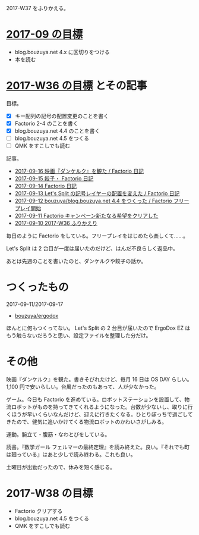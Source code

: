 2017-W37 をふりかえる。

# [2017-09 の目標][2017-08-31]

- blog.bouzuya.net 4.x に区切りをつける
- 本を読む

# [2017-W36 の目標][2017-09-10] とその記事

目標。

- [x] キー配列の記号の配置変更のことを書く
- [x] Factorio 2-4 のことを書く
- [x] blog.bouzuya.net 4.4 のことを書く
- [ ] blog.bouzuya.net 4.5 をつくる
- [ ] QMK をすこしでも読む

記事。

- [2017-09-16 映画『ダンケルク』を観た / Factorio 日記][2017-09-16]
- [2017-09-15 餃子・ Factorio 日記][2017-09-15]
- [2017-09-14 Factorio 日記][2017-09-14]
- [2017-09-13 Let's Split の記号レイヤーの配置を変えた / Factorio 日記][2017-09-13]
- [2017-09-12 bouzuya/blog.bouzuya.net 4.4 をつくった / Factorio フリープレイ開始][2017-09-12]
- [2017-09-11 Factorio キャンペーン新たなる希望をクリアした][2017-09-11]
- [2017-09-10 2017-W36 ふりかえり][2017-09-10]

毎日のように Factorio をしている。フリープレイをはじめたら楽しくて……。

Let's Split は 2 台目が一度は届いたのだけど、はんだ不良らしく返品中。

あとは先週のことを書いたのと、ダンケルクや餃子の話か。

# つくったもの

2017-09-11/2017-09-17

- [bouzuya/ergodox][]

ほんとに何もつくってない。 Let's Split の 2 台目が届いたので ErgoDox EZ はもう触らないだろうと思い、設定ファイルを整理した分だけ。

# その他

映画『ダンケルク』を観た。書きそびれたけど、毎月 16 日は OS DAY らしい。 1,100 円で安いらしい。台風だったのもあって、人が少なかった。

ゲーム。今日も Factorio を進めている。ロボットステーションを設置して、物流ロボットがものを持ってきてくれるようになった。台数が少ないし、取りに行くほうが早いくらいなんだけど、迎えに行きたくなる。ひとりぼっちで過ごしてきたので、健気に追いかけてくる物流ロボットのかわいさがしみる。

運動。腕立て・腹筋・なわとびをしている。

読書。『数学ガール フェルマーの最終定理』を読み終えた。良い。『それでも町は廻っている』はあと少しで読み終わる。これも良い。

土曜日が出勤だったので、休みを短く感じる。

# 2017-W38 の目標

- Factorio クリアする
- blog.bouzuya.net 4.5 をつくる
- QMK をすこしでも読む

[2017-08-31]: https://blog.bouzuya.net/2017/08/31/
[2017-09-10]: https://blog.bouzuya.net/2017/09/10/
[2017-09-11]: https://blog.bouzuya.net/2017/09/11/
[2017-09-12]: https://blog.bouzuya.net/2017/09/12/
[2017-09-13]: https://blog.bouzuya.net/2017/09/13/
[2017-09-14]: https://blog.bouzuya.net/2017/09/14/
[2017-09-15]: https://blog.bouzuya.net/2017/09/15/
[2017-09-16]: https://blog.bouzuya.net/2017/09/16/
[bouzuya/ergodox]: https://github.com/bouzuya/ergodox
